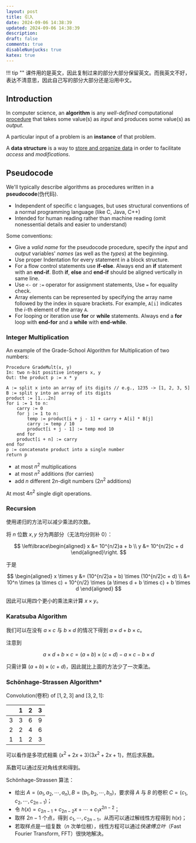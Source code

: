 ```yaml
---
layout: post
title: 引入
date: 2024-09-06 14:38:39
updated: 2024-09-06 14:38:39
description:
draft: false
comments: true
disableNunjucks: true
katex: true
---
```


!!! tip ""
    课件用的是英文，因此复制过来的部分大部分保留英文。而我英文不好，表达不清意思，因此自己写的部分大部分还是沿用中文。

## Introduction

In computer science, an **algorithm** is any *well-defined* computational <u>procedure</u> that takes some value(s) as *input* and produces some value(s) as *output*.

A particular input of a problem is an **instance** of that problem.

A **data structure** is a way to <u>store and organize data</u> in order to facilitate *access* and *modifications*.

## Pseudocode

We'll typically describe algorithms as procedures written in a **pseudocode**(伪代码).
- Independent of specific c languages, but uses structural conventions of a normal programming language (like C, Java, C++)
- Intended for human reading rather than machine reading (omit nonessential details and easier to understand)

Some conventions:
- Give a *valid name* for the pseudocode procedure, specify the *input* and *output* variables' *names* (as well as the *types*) at the beginning.
- Use proper Indentation for every statement in a block structure.
- For a flow control statements use **if-else**. Always end an **if** statement with an **end-if**. Both **if**, **else** and **end-if** should be aligned vertically in same line.
- Use `<-` or `:=` operator for assignment statements, Use `=` for equality check.
- Array elements can be represented by specifying the array name followed by the index in square brackets. For example, `A[i]` indicates the $i$-th element of the array `A`.
- For looping or iteration use **for** or **while** statements. Always end a **for** loop with **end-for** and a **while** with **end-while**.

### Integer Multiplication

An example of the Grade-School Algorithm for Multiplication of two numbers:

```pseudo
Procedure GradeMult(x, y)
In: two n-bit positive integers x, y
Out: the product p := x * y

A := split x into an array of its digits // e.g., 1235 -> [1, 2, 3, 5]
B := split y into an array of its digits
product := [1...2n]
for i := 1 to n:
    carry := 0
    for j := 1 to n:
        temp := product[i + j - 1] + carry + A[i] * B[j] 
        carry := temp / 10
        product[i + j - 1] := temp mod 10
    end for
    product[i + n] := carry
end for
p := concatenate product into a single number
return p
```

- at most $n^2$ multiplications
- at most $n^2$ additions (for carries)
- add $n$ different $2n$-digit numbers ($2n^2$ additions)

At most $4n^2$ single digit operations.

### Recursion

使用递归的方法可以减少乘法的次数。

将 $n$ 位数 $x, y$ 分为两部分（无法均分则补 $0$）：

$$
\left\lbrace\begin{aligned}
    x &= 10^{n/2}a + b \\
    y &= 10^{n/2}c + d
\end{aligned}\right.
$$

于是

$$
\begin{aligned}
    x \times y &= (10^{n/2}a + b) \times (10^{n/2}c + d) \\
    &= 10^n \times (a \times c) + 10^{n/2} \times (a \times d + b \times c) + b \times d
\end{aligned}
$$

因此可以用四个更小的乘法来计算 $x \times y$。

### Karatsuba Algorithm

我们可以在没有 $a \times c$ 与 $b \times d$ 的情况下得到 $a \times d + b \times c$。

注意到

$$
a \times d + b \times c = (a + b) \times (c + d) - a \times c - b \times d
$$

只需计算 $(a + b) \times (c + d)$，因此就比上面的方法少了一次乘法。

### Schönhage-Strassen Algorithm\*

Convolution(卷积) of $[1, 2, 3]$ and $[3, 2, 1]$:

|     | $1$ | $2$ | $3$ |
| :-: | :-: | :-: | :-: |
| $3$ | $3$ | $6$ | $9$ |
| $2$ | $2$ | $4$ | $6$ |
| $1$ | $1$ | $2$ | $3$ |

可以看作是多项式相乘 $(x^2 + 2x + 3)(3x^2 + 2x + 1)$，然后求系数。

系数可以通过反对角线求和得到。

Schönhage-Strassen 算法：
- 给出 $A = (a_1, a_2, \cdots, a_n),\, B = (b_1, b_2, \cdots, b_n)$，要求得 $A$ 与 $B$ 的卷积 $C = (c_1, c_2, \cdots, c_{2n-1})$；
- 令 $h(x) = c_{2n-1} + c_{2n-2}x + \cdots + c_1x^{2n-2}$；
- 取样 $2n-1$ 个点，得到 $c_1, \cdots, c_{2n-1}$，从而可以通过解线性方程得到 $h(x)$；
- 若取样点是一组复数（$n$ 次单位根），线性方程可以通过*快速傅立叶*（Fast Fourier Transform, FFT）很快地解决。
